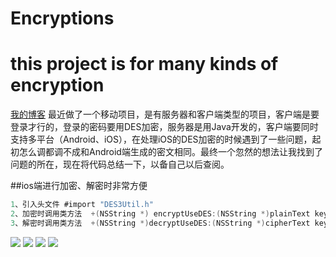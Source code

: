 # Encryptions
this project is for many kinds of encryption
=======================
 
 
[我的博客](http://blog.sina.com.cn/s/articlelist_5042266328_0_1.html "悬停显示")
最近做了一个移动项目，是有服务器和客户端类型的项目，客户端是要登录才行的，登录的密码要用DES加密，服务器是用Java开发的，客户端要同时支持多平台（Android、iOS），在处理iOS的DES加密的时候遇到了一些问题，起初怎么调都调不成和Android端生成的密文相同。最终一个忽然的想法让我找到了问题的所在，现在将代码总结一下，以备自己以后查阅。

##ios端进行加密、解密时非常方便
```Objective-C
1、引入头文件 #import "DES3Util.h"
2、加密时调用类方法  +(NSString *) encryptUseDES:(NSString *)plainText key:(NSString *)key;
3、解密时调用类方法  +(NSString *)decryptUseDES:(NSString *)cipherText key:(NSString *)key;
```

 ![](http://s11.sinaimg.cn/large/005vePOggy6YsmPh0XU6a&690) 
![](http://s4.sinaimg.cn/large/005vePOggy6YsmPyg9Bf3&690) 
![](http://s5.sinaimg.cn/large/005vePOggy6YsmPBSQYf4&690) 
![](http://s13.sinaimg.cn/large/005vePOggy6YsmPFNYo8c&690) 
 
